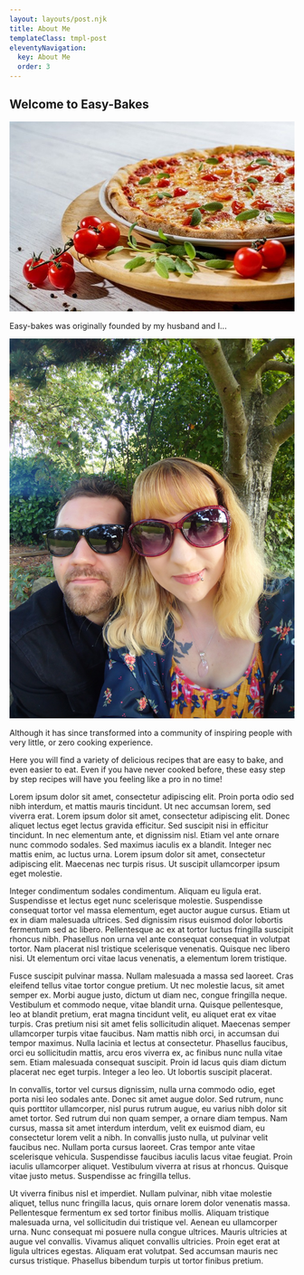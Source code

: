```yaml
---
layout: layouts/post.njk
title: About Me
templateClass: tmpl-post
eleventyNavigation:
  key: About Me
  order: 3
---
```


## Welcome to Easy-Bakes

<img class="d-block w-100" src="/img/PizzaEasybakes.jpg" alt="An image of a cheese and tomato pizza">

Easy-bakes was originally founded by my husband and I...

<img class="d-block w-100" src="/img/meandpete.JPG" alt="An image of a man and woman">

Although it has since transformed into a community of inspiring people with very little, or zero cooking experience. 

Here you will find a variety of delicious recipes that are easy to bake, and even easier to eat.
Even if you have never cooked before, these easy step by step recipes will have you feeling like a pro in no time!

Lorem ipsum dolor sit amet, consectetur adipiscing elit. Proin porta odio sed nibh interdum, et mattis mauris tincidunt. Ut nec accumsan lorem, sed viverra erat. Lorem ipsum dolor sit amet, consectetur adipiscing elit. Donec aliquet lectus eget lectus gravida efficitur. Sed suscipit nisi in efficitur tincidunt. In nec elementum ante, et dignissim nisl. Etiam vel ante ornare nunc commodo sodales. Sed maximus iaculis ex a blandit. Integer nec mattis enim, ac luctus urna. Lorem ipsum dolor sit amet, consectetur adipiscing elit. Maecenas nec turpis risus. Ut suscipit ullamcorper ipsum eget molestie.

Integer condimentum sodales condimentum. Aliquam eu ligula erat. Suspendisse et lectus eget nunc scelerisque molestie. Suspendisse consequat tortor vel massa elementum, eget auctor augue cursus. Etiam ut ex in diam malesuada ultrices. Sed dignissim risus euismod dolor lobortis fermentum sed ac libero. Pellentesque ac ex at tortor luctus fringilla suscipit rhoncus nibh. Phasellus non urna vel ante consequat consequat in volutpat tortor. Nam placerat nisl tristique scelerisque venenatis. Quisque nec libero nisi. Ut elementum orci vitae lacus venenatis, a elementum lorem tristique.

Fusce suscipit pulvinar massa. Nullam malesuada a massa sed laoreet. Cras eleifend tellus vitae tortor congue pretium. Ut nec molestie lacus, sit amet semper ex. Morbi augue justo, dictum ut diam nec, congue fringilla neque. Vestibulum et commodo neque, vitae blandit urna. Quisque pellentesque, leo at blandit pretium, erat magna tincidunt velit, eu aliquet erat ex vitae turpis. Cras pretium nisi sit amet felis sollicitudin aliquet. Maecenas semper ullamcorper turpis vitae faucibus. Nam mattis nibh orci, in accumsan dui tempor maximus. Nulla lacinia et lectus at consectetur. Phasellus faucibus, orci eu sollicitudin mattis, arcu eros viverra ex, ac finibus nunc nulla vitae sem. Etiam malesuada consequat suscipit. Proin id lacus quis diam dictum placerat nec eget turpis. Integer a leo leo. Ut lobortis suscipit placerat.

In convallis, tortor vel cursus dignissim, nulla urna commodo odio, eget porta nisi leo sodales ante. Donec sit amet augue dolor. Sed rutrum, nunc quis porttitor ullamcorper, nisl purus rutrum augue, eu varius nibh dolor sit amet tortor. Sed rutrum dui non quam semper, a ornare diam tempus. Nam cursus, massa sit amet interdum interdum, velit ex euismod diam, eu consectetur lorem velit a nibh. In convallis justo nulla, ut pulvinar velit faucibus nec. Nullam porta cursus laoreet. Cras tempor ante vitae scelerisque vehicula. Suspendisse faucibus iaculis lacus vitae feugiat. Proin iaculis ullamcorper aliquet. Vestibulum viverra at risus at rhoncus. Quisque vitae justo metus. Suspendisse ac fringilla tellus.

Ut viverra finibus nisl et imperdiet. Nullam pulvinar, nibh vitae molestie aliquet, tellus nunc fringilla lacus, quis ornare lorem dolor venenatis massa. Pellentesque fermentum ex sed tortor finibus mollis. Aliquam tristique malesuada urna, vel sollicitudin dui tristique vel. Aenean eu ullamcorper urna. Nunc consequat mi posuere nulla congue ultrices. Mauris ultricies at augue vel convallis. Vivamus aliquet convallis ultricies. Proin eget erat at ligula ultrices egestas. Aliquam erat volutpat. Sed accumsan mauris nec cursus tristique. Phasellus bibendum turpis ut tortor finibus pretium.
     
